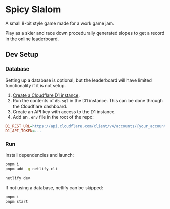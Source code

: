 # Spicy Slalom

A small 8-bit style game made for a work game jam.

Play as a skier and race down procedurally generated slopes to get a record in the online leaderboard.

## Dev Setup

### Database

Setting up a database is optional, but the leaderboard will have limited functionality if it is not setup.

1. [Create a Cloudflare D1 instance](https://developers.cloudflare.com/d1/get-started/#2-create-a-database).
2. Run the contents of `db.sql` in the D1 instance. This can be done through the Cloudflare dashboard.
3. Create an API key with access to the D1 instance.
4. Add an `.env` file in the root of the repo:

```ini
D1_REST_URL=https://api.cloudflare.com/client/v4/accounts/{your_account_id}/d1/database/{your_database_id}/query
D1_API_TOKEN=...
```

### Run

Install dependencies and launch:

```sh
pnpm i
pnpm add -g netlify-cli

netlify dev
```

If not using a database, netlify can be skipped:

```sh
pnpm i
pnpm start
```
